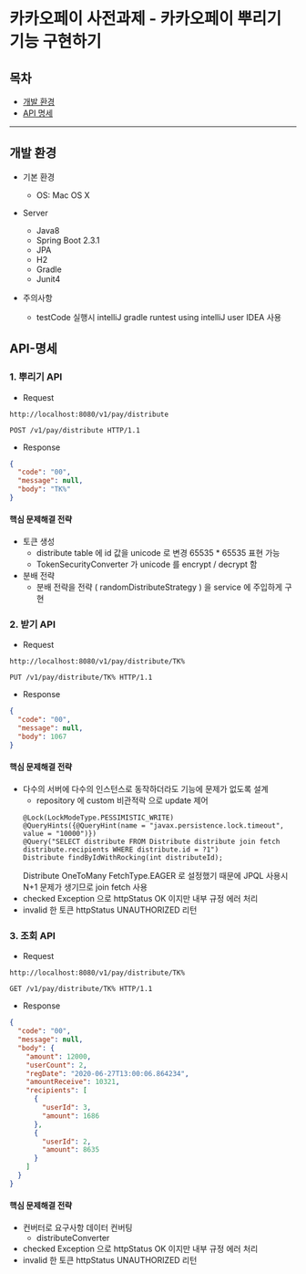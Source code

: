 # 카카오페이 사전과제 - 카카오페이 뿌리기 기능 구현하기
## 목차
- [개발 환경](#개발-환경)
- [API 명세](#API-명세)
---

## 개발 환경
- 기본 환경
    - OS: Mac OS X
- Server
    - Java8
    - Spring Boot 2.3.1
    - JPA
    - H2
    - Gradle
    - Junit4
    
- 주의사항
    - testCode 실행시 intelliJ gradle runtest using intelliJ user IDEA 사용

## API-명세
### 1. 뿌리기 API
- Request

```
http://localhost:8080/v1/pay/distribute
```

```
POST /v1/pay/distribute HTTP/1.1
```

- Response

```json
{
  "code": "00",
  "message": null,
  "body": "TK%"
}
```
#### 핵심 문제해결 전략
- 토큰 생성
  - distribute table 에 id 값을 unicode 로 변경 65535 * 65535 표현 가능
  - TokenSecurityConverter 가 unicode 를 encrypt / decrypt 함
- 분배 전략
  - 분배 전략을 전략 ( randomDistributeStrategy ) 을 service 에 주입하게 구현


### 2. 받기 API
- Request

```
http://localhost:8080/v1/pay/distribute/TK%
```

```
PUT /v1/pay/distribute/TK% HTTP/1.1
```

- Response

```json
{
  "code": "00",
  "message": null,
  "body": 1067
}
```
#### 핵심 문제해결 전략
- 다수의 서버에 다수의 인스턴스로 동작하더라도 기능에
  문제가 없도록 설계
  - repository 에 custom 비관적락 으로 update 제어
  ```
  @Lock(LockModeType.PESSIMISTIC_WRITE)
  @QueryHints({@QueryHint(name = "javax.persistence.lock.timeout", value = "10000")})
  @Query("SELECT distribute FROM Distribute distribute join fetch distribute.recipients WHERE distribute.id = ?1")
  Distribute findByIdWithRocking(int distributeId);
  ```
  Distribute OneToMany FetchType.EAGER 로 설정했기 때문에 JPQL 사용시 N+1 문제가 생기므로 join fetch 사용
- checked Exception 으로 httpStatus OK 이지만 내부 규정 에러 처리
- invalid 한 토큰 httpStatus UNAUTHORIZED 리턴

### 3. 조회 API
- Request

```
http://localhost:8080/v1/pay/distribute/TK%
```

```
GET /v1/pay/distribute/TK% HTTP/1.1
```

- Response

```json
{
  "code": "00",
  "message": null,
  "body": {
    "amount": 12000,
    "userCount": 2,
    "regDate": "2020-06-27T13:00:06.864234",
    "amountReceive": 10321,
    "recipients": [
      {
        "userId": 3,
        "amount": 1686
      },
      {
        "userId": 2,
        "amount": 8635
      }
    ]
  }
}
```
#### 핵심 문제해결 전략
- 컨버터로 요구사항 데이터 컨버팅
  - distributeConverter
- checked Exception 으로 httpStatus OK 이지만 내부 규정 에러 처리
- invalid 한 토큰 httpStatus UNAUTHORIZED 리턴
